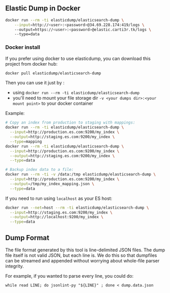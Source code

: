 ## Elastic Dump in Docker

```bash
docker run --rm -ti elasticdump/elasticsearch-dump \
	--input=http://<user>:<password>@34.69.228.174:419/logs \  
	--output=https://<user>:<password>@elastic.carti3r.tk/logs \  
	--type=data
```

### Docker install

If you prefer using docker to use elasticdump, you can download this project from docker hub:

```bash
docker pull elasticdump/elasticsearch-dump
```

Then you can use it just by :

- using `docker run --rm -ti elasticdump/elasticsearch-dump`
- you'll need to mount your file storage dir `-v <your dumps dir>:<your mount point>` to your docker container

Example:

```bash
# Copy an index from production to staging with mappings:
docker run --rm -ti elasticdump/elasticsearch-dump \
  --input=http://production.es.com:9200/my_index \
  --output=http://staging.es.com:9200/my_index \
  --type=mapping
docker run --rm -ti elasticdump/elasticsearch-dump \
  --input=http://production.es.com:9200/my_index \
  --output=http://staging.es.com:9200/my_index \
  --type=data

# Backup index data to a file:
docker run --rm -ti -v /data:/tmp elasticdump/elasticsearch-dump \
  --input=http://production.es.com:9200/my_index \
  --output=/tmp/my_index_mapping.json \
  --type=data
```

If you need to run using `localhost` as your ES host:

```bash
docker run --net=host --rm -ti elasticdump/elasticsearch-dump \
  --input=http://staging.es.com:9200/my_index \
  --output=http://localhost:9200/my_index \
  --type=data
```

## Dump Format

The file format generated by this tool is line-delimited JSON files. The dump file itself is not valid JSON, but each line is. We do this so that dumpfiles can be streamed and appended without worrying about whole-file parser integrity.

For example, if you wanted to parse every line, you could do:

```
while read LINE; do jsonlint-py "${LINE}" ; done < dump.data.json
```

